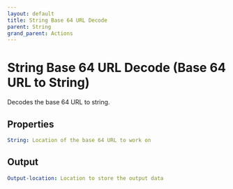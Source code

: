 ```yaml
---
layout: default
title: String Base 64 URL Decode
parent: String
grand_parent: Actions
---
```

# String Base 64 URL Decode (Base 64 URL to String)
Decodes the base 64 URL to string.

## Properties
```yaml
String: Location of the base 64 URL to work on
```

## Output
```yaml
Output-location: Location to store the output data
```
